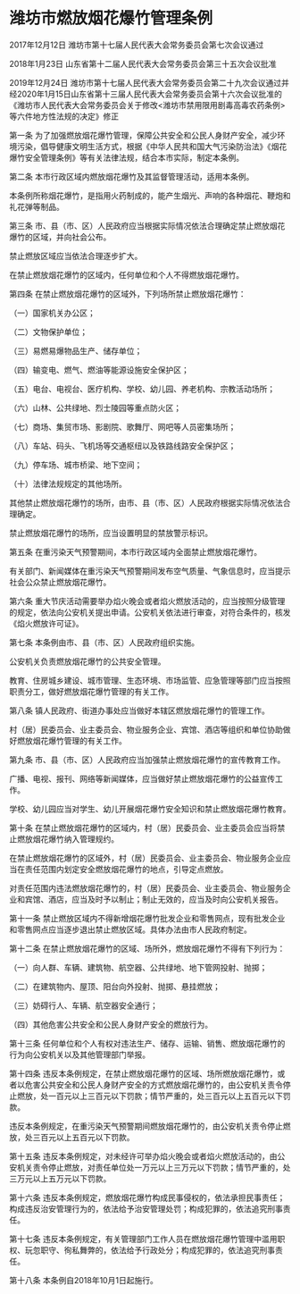 # 潍坊市燃放烟花爆竹管理条例

2017年12月12日 潍坊市第十七届人民代表大会常务委员会第七次会议通过

2018年1月23日 山东省第十二届人民代表大会常务委员会第三十五次会议批准

2019年12月24日 潍坊市第十七届人民代表大会常务委员会第二十九次会议通过并经2020年1月15日山东省第十三届人民代表大会常务委员会第十六次会议批准的《潍坊市人民代表大会常务委员会关于修改<潍坊市禁用限用剧毒高毒农药条例>等六件地方性法规的决定》修正

<!-- INFO END -->

第一条 为了加强燃放烟花爆竹管理，保障公共安全和公民人身财产安全，减少环境污染，倡导健康文明生活方式，根据《中华人民共和国大气污染防治法》《烟花爆竹安全管理条例》等有关法律法规，结合本市实际，制定本条例。

第二条 本市行政区域内燃放烟花爆竹及其监督管理活动，适用本条例。

本条例所称烟花爆竹，是指用火药制成的，能产生烟光、声响的各种烟花、鞭炮和礼花弹等制品。

第三条 市、县（市、区）人民政府应当根据实际情况依法合理确定禁止燃放烟花爆竹的区域，并向社会公布。

禁止燃放区域应当依法合理逐步扩大。

在禁止燃放烟花爆竹的区域内，任何单位和个人不得燃放烟花爆竹。

第四条 在禁止燃放烟花爆竹的区域外，下列场所禁止燃放烟花爆竹：

（一）国家机关办公区；

（二）文物保护单位；

（三）易燃易爆物品生产、储存单位；

（四）输变电、燃气、燃油等能源设施安全保护区；

（五）电台、电视台、医疗机构、学校、幼儿园、养老机构、宗教活动场所；

（六）山林、公共绿地、烈士陵园等重点防火区；

（七）商场、集贸市场、影剧院、歌舞厅、网吧等人员密集场所；

（八）车站、码头、飞机场等交通枢纽以及铁路线路安全保护区；

（九）停车场、城市桥梁、地下空间；

（十）法律法规规定的其他场所。

其他禁止燃放烟花爆竹的场所，由市、县（市、区）人民政府根据实际情况依法合理确定。

禁止燃放烟花爆竹的场所，应当设置明显的禁放警示标识。

第五条 在重污染天气预警期间，本市行政区域内全面禁止燃放烟花爆竹。

有关部门、新闻媒体在重污染天气预警期间发布空气质量、气象信息时，应当提示社会公众禁止燃放烟花爆竹。

第六条 重大节庆活动需要举办焰火晚会或者焰火燃放活动的，应当按照分级管理的规定，依法向公安机关提出申请。公安机关依法进行审查，对符合条件的，核发《焰火燃放许可证》。

第七条 本条例由市、县（市、区）人民政府组织实施。

公安机关负责燃放烟花爆竹的公共安全管理。

教育、住房城乡建设、城市管理、生态环境、市场监管、应急管理等部门应当按照职责分工，做好燃放烟花爆竹管理的有关工作。

第八条 镇人民政府、街道办事处应当做好本辖区燃放烟花爆竹的管理工作。

村（居）民委员会、业主委员会、物业服务企业、宾馆、酒店等组织和单位协助做好燃放烟花爆竹管理的有关工作。

第九条 市、县（市、区）人民政府应当加强禁止燃放烟花爆竹的宣传教育工作。

广播、电视、报刊、网络等新闻媒体，应当做好禁止燃放烟花爆竹的公益宣传工作。

学校、幼儿园应当对学生、幼儿开展烟花爆竹安全知识和禁止燃放烟花爆竹教育。

第十条 在禁止燃放烟花爆竹的区域内，村（居）民委员会、业主委员会应当将禁止燃放烟花爆竹纳入管理规约。

在禁止燃放烟花爆竹的区域外，村（居）民委员会、业主委员会、物业服务企业应当在责任范围内划定安全燃放烟花爆竹的地点，引导定点燃放。

对责任范围内违法燃放烟花爆竹的，村（居）民委员会、业主委员会、物业服务企业和宾馆、酒店，应当及时予以制止；制止无效的，应当及时向公安机关报告。

第十一条 禁止燃放区域内不得新增烟花爆竹批发企业和零售网点，现有批发企业和零售网点应当逐步退出禁止燃放区域。具体办法由市人民政府制定。

第十二条 在禁止燃放烟花爆竹的区域、场所外，燃放烟花爆竹不得有下列行为：

（一）向人群、车辆、建筑物、航空器、公共绿地、地下管网投射、抛掷；

（二）在建筑物内、屋顶、阳台向外投射、抛掷、悬挂燃放；

（三）妨碍行人、车辆、航空器安全通行；

（四）其他危害公共安全和公民人身财产安全的燃放行为。

第十三条 任何单位和个人有权对违法生产、储存、运输、销售、燃放烟花爆竹的行为向公安机关以及其他管理部门举报。

第十四条 违反本条例规定，在禁止燃放烟花爆竹的区域、场所燃放烟花爆竹，或者以危害公共安全和公民人身财产安全的方式燃放烟花爆竹的，由公安机关责令停止燃放，处一百元以上三百元以下罚款；情节严重的，处三百元以上五百元以下罚款。

违反本条例规定，在重污染天气预警期间燃放烟花爆竹的，由公安机关责令停止燃放，处三百元以上五百元以下罚款。

第十五条 违反本条例规定，对未经许可举办焰火晚会或者焰火燃放活动的，由公安机关责令停止燃放，对责任单位处一万元以上三万元以下罚款；情节严重的，处三万元以上五万元以下罚款。

第十六条 违反本条例规定，燃放烟花爆竹构成民事侵权的，依法承担民事责任；构成违反治安管理行为的，依法给予治安管理处罚；构成犯罪的，依法追究刑事责任。

第十七条 违反本条例规定，有关管理部门工作人员在燃放烟花爆竹管理中滥用职权、玩忽职守、徇私舞弊的，依法给予行政处分；构成犯罪的，依法追究刑事责任。

第十八条 本条例自2018年10月1日起施行。